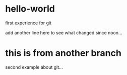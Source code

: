 # hello-world
first experience for git

add another line here to see what changed since noon...
# this is from another branch
second example about git...

